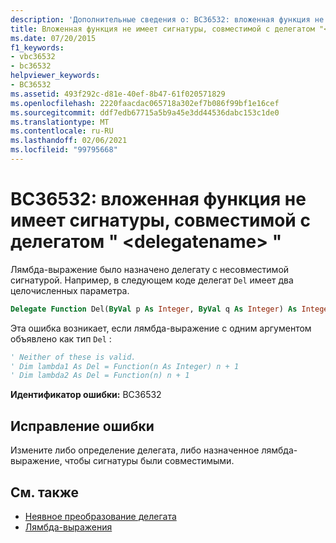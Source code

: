 ```yaml
---
description: 'Дополнительные сведения о: BC36532: вложенная функция не имеет сигнатуры, совместимой с делегатом<delegatename>'
title: Вложенная функция не имеет сигнатуры, совместимой с делегатом "<delegatename>"
ms.date: 07/20/2015
f1_keywords:
- vbc36532
- bc36532
helpviewer_keywords:
- BC36532
ms.assetid: 493f292c-d81e-40ef-8b47-61f020571829
ms.openlocfilehash: 2220faacdac065718a302ef7b086f99bf1e16cef
ms.sourcegitcommit: ddf7edb67715a5b9a45e3dd44536dabc153c1de0
ms.translationtype: MT
ms.contentlocale: ru-RU
ms.lasthandoff: 02/06/2021
ms.locfileid: "99795668"
---
```

# <a name="bc36532-nested-function-does-not-have-a-signature-that-is-compatible-with-delegate-delegatename"></a>BC36532: вложенная функция не имеет сигнатуры, совместимой с делегатом " \<delegatename> "

Лямбда-выражение было назначено делегату с несовместимой сигнатурой. Например, в следующем коде делегат `Del` имеет два целочисленных параметра.

```vb
Delegate Function Del(ByVal p As Integer, ByVal q As Integer) As Integer
```

Эта ошибка возникает, если лямбда-выражение с одним аргументом объявлено как тип `Del` :

```vb
' Neither of these is valid.
' Dim lambda1 As Del = Function(n As Integer) n + 1
' Dim lambda2 As Del = Function(n) n + 1
```

**Идентификатор ошибки:** BC36532

## <a name="to-correct-this-error"></a>Исправление ошибки

Измените либо определение делегата, либо назначенное лямбда-выражение, чтобы сигнатуры были совместимыми.

## <a name="see-also"></a>См. также

- [Неявное преобразование делегата](../../programming-guide/language-features/delegates/relaxed-delegate-conversion.md)
- [Лямбда-выражения](../../programming-guide/language-features/procedures/lambda-expressions.md)

